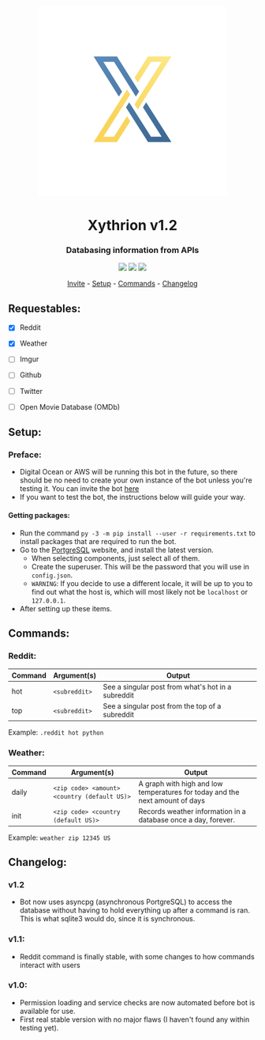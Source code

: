 <p align="center">
    <img src="/images/icon.png"/>
</p>

<h1 align="center">Xythrion v1.2</h1>

<h3 align="center">Databasing information from APIs</h3>

<p align="center">
    <img src="https://img.shields.io/apm/l/vim-mode.svg"/>
    <img src="https://img.shields.io/badge/python-3.7.4-green.svg">
    <img src="https://img.shields.io/badge/discord-Xithrius%231318-green.svg">
</p>

<p align="center">
    <a href="https://discordapp.com/oauth2/authorize?client_id=591885341812850699&scope=bot&permissions=335400150">Invite</a> -
    <a href="#setup">Setup</a> -
    <a href="#commands">Commands</a> -
    <a href="#changelog">Changelog</a>
</p>


## Requestables:
- [x] Reddit
- [x] Weather
- [ ] Imgur
- [ ] Github
- [ ] Twitter
- [ ] Open Movie Database (OMDb)


## Setup:
### Preface: 
* Digital Ocean or AWS will be running this bot in the future, so there should be no need to create your own instance of the bot unless you're testing it. You can invite the bot [here](https://discordapp.com/oauth2/authorize?client_id=591885341812850699&scope=bot&permissions=335400150)
* If you want to test the bot, the instructions below will guide your way.

#### Getting packages:
* Run the command `py -3 -m pip install --user -r requirements.txt` to install packages that are required to run the bot.
* Go to the [PortgreSQL](https://www.postgresql.org/) website, and install the latest version. 
    * When selecting components, just select all of them.
    * Create the superuser. This will be the password that you will use in `config.json`.
    * `WARNING`: If you decide to use a different locale, it will be up to you to find out what the host is, which will most likely not be `localhost` or `127.0.0.1`.
* After setting up these items.


## Commands:

### Reddit:
|  Command  |  Argument(s)  |  Output  |
| ------------- | ------------- | ------------- |
|  hot  |  `<subreddit>`  |  See a singular post from what's hot in a subreddit  |
|  top  |  `<subreddit>`  |  See a singular post from the top of a subreddit  |

Example: `.reddit hot python`

### Weather:
|  Command  |  Argument(s)  |  Output  |
| ------------- | ------------- | ------------- |
|  daily  |  `<zip code> <amount> <country (default US)>`  |  A graph with high and low temperatures for today and the next amount of days  |
|  init  |  `<zip code> <country (default US)>`  |  Records weather information in a database once a day, forever.  |

Example: `weather zip 12345 US`


## Changelog:

### v1.2
* Bot now uses asyncpg (asynchronous PortgreSQL) to access the database without having to hold everything up after a command is ran. This is what sqlite3 would do, since it is synchronous. 

### v1.1:
* Reddit command is finally stable, with some changes to how commands interact with users

### v1.0:
* Permission loading and service checks are now automated before bot is available for use.
* First real stable version with no major flaws (I haven't found any within testing yet).

